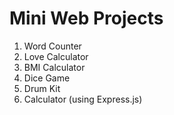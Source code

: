 # Mini Web Projects




1. Word Counter 
2. Love Calculator
3. BMI Calculator
4. Dice Game
5. Drum Kit
6. Calculator (using Express.js)




